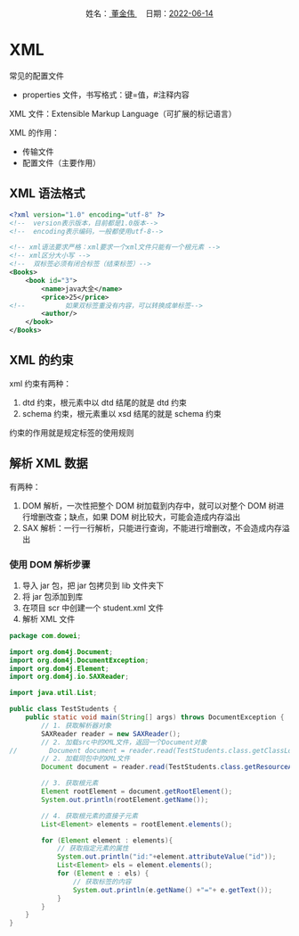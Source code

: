 <center>姓名：<u> 董金伟 </u>&nbsp;&nbsp;&nbsp;&nbsp;日期：<u>2022-06-14</u></center>

# XML

常见的配置文件

- properties 文件，书写格式：键=值，#注释内容

XML 文件：Extensible Markup Language（可扩展的标记语言）

XML 的作用：

- 传输文件
- 配置文件（主要作用）

## XML 语法格式

```XML
<?xml version="1.0" encoding="utf-8" ?>
<!--  version表示版本，目前都是1.0版本-->
<!--  encoding表示编码，一般都使用utf-8-->

<!-- xml语法要求严格：xml要求一个xml文件只能有一个根元素 -->
<!-- xml区分大小写 -->
<!--  双标签必须有闭合标签（结束标签）-->
<Books>
    <book id="3">
        <name>java大全</name>
        <price>25</price>
<!--          如果双标签重没有内容，可以转换成单标签-->
        <author/>
    </book>
</Books>
```

## XML 的约束

xml 约束有两种：

1. dtd 约束，根元素中以 dtd 结尾的就是 dtd 约束
2. schema 约束，根元素重以 xsd 结尾的就是 schema 约束

约束的作用就是规定标签的使用规则

## 解析 XML 数据

有两种：

1. DOM 解析，一次性把整个 DOM 树加载到内存中，就可以对整个 DOM 树进行增删改查；缺点，如果 DOM 树比较大，可能会造成内存溢出
2. SAX 解析：一行一行解析，只能进行查询，不能进行增删改，不会造成内存溢出

### 使用 DOM 解析步骤

1. 导入 jar 包，把 jar 包拷贝到 lib 文件夹下
2. 将 jar 包添加到库
3. 在项目 scr 中创建一个 student.xml 文件
4. 解析 XML 文件

```java
package com.dowei;

import org.dom4j.Document;
import org.dom4j.DocumentException;
import org.dom4j.Element;
import org.dom4j.io.SAXReader;

import java.util.List;

public class TestStudents {
    public static void main(String[] args) throws DocumentException {
        // 1. 获取解析器对象
        SAXReader reader = new SAXReader();
        // 2. 加载src中的XML文件，返回一个Document对象
//        Document document = reader.read(TestStudents.class.getClassLoader().getResourceAsStream("students.xml"));
        // 2. 加载同包中的XML文件
        Document document = reader.read(TestStudents.class.getResourceAsStream("dogs.xml"));

        // 3. 获取根元素
        Element rootElement = document.getRootElement();
        System.out.println(rootElement.getName());

        // 4. 获取根元素的直接子元素
        List<Element> elements = rootElement.elements();

        for (Element element : elements){
            // 获取指定元素的属性
            System.out.println("id:"+element.attributeValue("id"));
            List<Element> els = element.elements();
            for (Element e : els) {
                // 获取标签的内容
                System.out.println(e.getName() +"="+ e.getText());
            }
        }
    }
}

```
